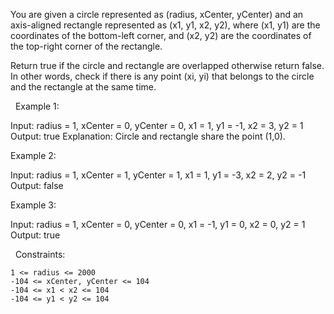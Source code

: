 You are given a circle represented as (radius, xCenter, yCenter) and an axis-aligned rectangle represented as (x1, y1, x2, y2), where (x1, y1) are the coordinates of the bottom-left corner, and (x2, y2) are the coordinates of the top-right corner of the rectangle.

Return true if the circle and rectangle are overlapped otherwise return false. In other words, check if there is any point (xi, yi) that belongs to the circle and the rectangle at the same time.

 
Example 1:

Input: radius = 1, xCenter = 0, yCenter = 0, x1 = 1, y1 = -1, x2 = 3, y2 = 1
Output: true
Explanation: Circle and rectangle share the point (1,0).


Example 2:

Input: radius = 1, xCenter = 1, yCenter = 1, x1 = 1, y1 = -3, x2 = 2, y2 = -1
Output: false


Example 3:

Input: radius = 1, xCenter = 0, yCenter = 0, x1 = -1, y1 = 0, x2 = 0, y2 = 1
Output: true


 
Constraints:


	1 <= radius <= 2000
	-104 <= xCenter, yCenter <= 104
	-104 <= x1 < x2 <= 104
	-104 <= y1 < y2 <= 104

